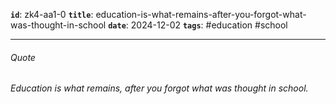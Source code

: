**`id`**: zk4-aa1-0
**`title`**: education-is-what-remains-after-you-forgot-what-was-thought-in-school
**`date`**: 2024-12-02
**`tags`**: #education #school

---

###### Quote

_Education is what remains, after you forgot what was thought in school._
